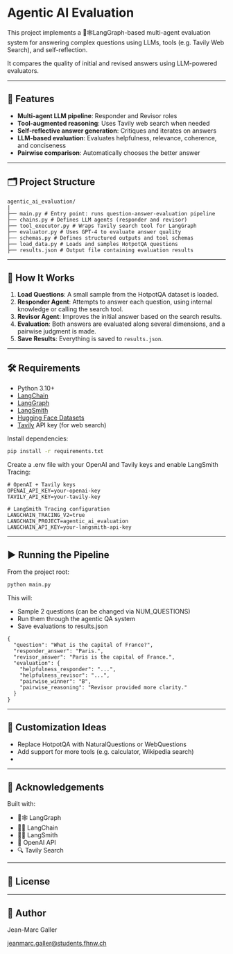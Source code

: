 # Agentic AI Evaluation

This project implements a 🦜🕸️LangGraph-based multi-agent evaluation system for answering complex questions using
LLMs, tools (e.g. Tavily Web Search), and self-reflection.

It compares the quality of initial and revised answers using 
LLM-powered evaluators.

---

## 🔧 Features

- **Multi-agent LLM pipeline**: Responder and Revisor roles
- **Tool-augmented reasoning**: Uses Tavily web search when needed
- **Self-reflective answer generation**: Critiques and iterates on answers
- **LLM-based evaluation**: Evaluates helpfulness, relevance, coherence, and conciseness
- **Pairwise comparison**: Automatically chooses the better answer

---

## 🗂️ Project Structure

```
agentic_ai_evaluation/
|
├── main.py # Entry point: runs question-answer-evaluation pipeline
├── chains.py # Defines LLM agents (responder and revisor)
├── tool_executor.py # Wraps Tavily search tool for LangGraph
├── evaluator.py # Uses GPT-4 to evaluate answer quality
├── schemas.py # Defines structured outputs and tool schemas
├── load_data.py # Loads and samples HotpotQA questions
├── results.json # Output file containing evaluation results
```


---

## 🚀 How It Works

1. **Load Questions**: A small sample from the HotpotQA dataset is loaded.
2. **Responder Agent**: Attempts to answer each question, using internal knowledge or calling the search tool.
3. **Revisor Agent**: Improves the initial answer based on the search results.
4. **Evaluation**: Both answers are evaluated along several dimensions, and a pairwise judgment is made.
5. **Save Results**: Everything is saved to `results.json`.

---

## 🛠️ Requirements

- Python 3.10+
- [LangChain](https://python.langchain.com)
- [LangGraph](https://langgraph.readthedocs.io)
- [LangSmith](https://docs.smith.langchain.com/)
- [Hugging Face Datasets](https://huggingface.co/docs/datasets)
- [Tavily](https://www.tavily.com) API key (for web search)

Install dependencies:

```bash
pip install -r requirements.txt
```

Create a .env file with your OpenAI and Tavily keys and enable LangSmith Tracing:

```
# OpenAI + Tavily keys
OPENAI_API_KEY=your-openai-key
TAVILY_API_KEY=your-tavily-key

# LangSmith Tracing configuration
LANGCHAIN_TRACING_V2=true
LANGCHAIN_PROJECT=agentic_ai_evaluation
LANGCHAIN_API_KEY=your-langsmith-api-key
```

---

## ▶️ Running the Pipeline
From the project root:

```bash
python main.py
```

This will:

- Sample 2 questions (can be changed via NUM_QUESTIONS)
- Run them through the agentic QA system 
- Save evaluations to results.json

```
{
  "question": "What is the capital of France?",
  "responder_answer": "Paris.",
  "revisor_answer": "Paris is the capital of France.",
  "evaluation": {
    "helpfulness_responder": "...",
    "helpfulness_revisor": "...",
    "pairwise_winner": "B",
    "pairwise_reasoning": "Revisor provided more clarity."
  }
}
```

---

## 🧪 Customization Ideas
- Replace HotpotQA with NaturalQuestions or WebQuestions
- Add support for more tools (e.g. calculator, Wikipedia search)
- 
---

## 📎 Acknowledgements
Built with:

- 🦜🕸️ LangGraph
- 🦜🔗 LangChain
- 🦜🔨 LangSmith
- 🧠 OpenAI API
- 🔍 Tavily Search

---

## 📝 License


---

## 👤 Author
Jean-Marc Galler

[jeanmarc.galler@students.fhnw.ch](mailto:jeanmarc.galler@students.fhnw.ch)